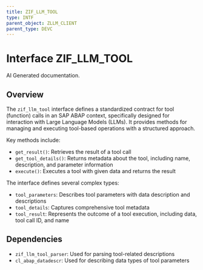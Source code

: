 ```yaml
---
title: ZIF_LLM_TOOL
type: INTF
parent_object: ZLLM_CLIENT
parent_type: DEVC
---
```


# Interface ZIF_LLM_TOOL

AI Generated documentation.

## Overview

The `zif_llm_tool` interface defines a standardized contract for tool (function) calls in an SAP ABAP context, specifically designed for interaction with Large Language Models (LLMs). It provides methods for managing and executing tool-based operations with a structured approach.

Key methods include:

- `get_result()`: Retrieves the result of a tool call
- `get_tool_details()`: Returns metadata about the tool, including name, description, and parameter information
- `execute()`: Executes a tool with given data and returns the result

The interface defines several complex types:

- `tool_parameters`: Describes tool parameters with data description and descriptions
- `tool_details`: Captures comprehensive tool metadata
- `tool_result`: Represents the outcome of a tool execution, including data, tool call ID, and name

## Dependencies

- `zif_llm_tool_parser`: Used for parsing tool-related descriptions
- `cl_abap_datadescr`: Used for describing data types of tool parameters
